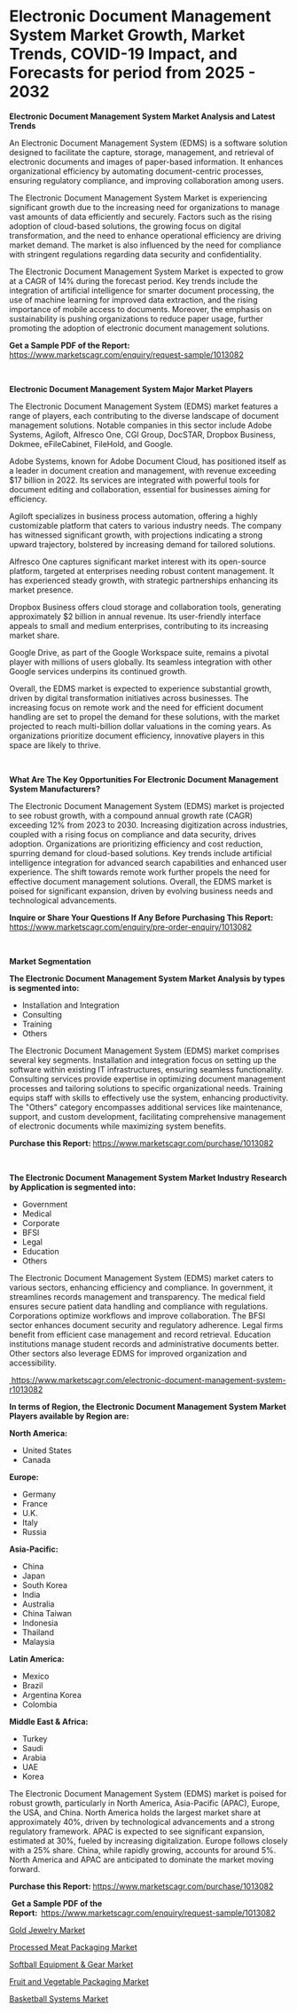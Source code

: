 <p><h1>Electronic Document Management System Market Growth, Market Trends, COVID-19 Impact, and Forecasts for period from 2025 - 2032</h1></p><p><strong>Electronic Document Management System Market Analysis and Latest Trends</strong></p>
<p><p>An Electronic Document Management System (EDMS) is a software solution designed to facilitate the capture, storage, management, and retrieval of electronic documents and images of paper-based information. It enhances organizational efficiency by automating document-centric processes, ensuring regulatory compliance, and improving collaboration among users.</p><p>The Electronic Document Management System Market is experiencing significant growth due to the increasing need for organizations to manage vast amounts of data efficiently and securely. Factors such as the rising adoption of cloud-based solutions, the growing focus on digital transformation, and the need to enhance operational efficiency are driving market demand. The market is also influenced by the need for compliance with stringent regulations regarding data security and confidentiality.</p><p>The Electronic Document Management System Market is expected to grow at a CAGR of 14% during the forecast period. Key trends include the integration of artificial intelligence for smarter document processing, the use of machine learning for improved data extraction, and the rising importance of mobile access to documents. Moreover, the emphasis on sustainability is pushing organizations to reduce paper usage, further promoting the adoption of electronic document management solutions.</p></p>
<p><strong>Get a Sample PDF of the Report:&nbsp;</strong> <a href="https://www.marketscagr.com/enquiry/request-sample/1013082?utm_campaign=1166&utm_medium=2&utm_source=Github&utm_content=ia&utm_term=06032025&utm_id=electronic-document-management-system">https://www.marketscagr.com/enquiry/request-sample/1013082</a></p>
<p>&nbsp;</p>
<p><strong>Electronic Document Management System Major Market Players</strong></p>
<p><p>The Electronic Document Management System (EDMS) market features a range of players, each contributing to the diverse landscape of document management solutions. Notable companies in this sector include Adobe Systems, Agiloft, Alfresco One, CGI Group, DocSTAR, Dropbox Business, Dokmee, eFileCabinet, FileHold, and Google.</p><p>Adobe Systems, known for Adobe Document Cloud, has positioned itself as a leader in document creation and management, with revenue exceeding $17 billion in 2022. Its services are integrated with powerful tools for document editing and collaboration, essential for businesses aiming for efficiency.</p><p>Agiloft specializes in business process automation, offering a highly customizable platform that caters to various industry needs. The company has witnessed significant growth, with projections indicating a strong upward trajectory, bolstered by increasing demand for tailored solutions.</p><p>Alfresco One captures significant market interest with its open-source platform, targeted at enterprises needing robust content management. It has experienced steady growth, with strategic partnerships enhancing its market presence.</p><p>Dropbox Business offers cloud storage and collaboration tools, generating approximately $2 billion in annual revenue. Its user-friendly interface appeals to small and medium enterprises, contributing to its increasing market share.</p><p>Google Drive, as part of the Google Workspace suite, remains a pivotal player with millions of users globally. Its seamless integration with other Google services underpins its continued growth.</p><p>Overall, the EDMS market is expected to experience substantial growth, driven by digital transformation initiatives across businesses. The increasing focus on remote work and the need for efficient document handling are set to propel the demand for these solutions, with the market projected to reach multi-billion dollar valuations in the coming years. As organizations prioritize document efficiency, innovative players in this space are likely to thrive.</p></p>
<p>&nbsp;</p>
<p><strong>What Are The Key Opportunities For Electronic Document Management System Manufacturers?</strong></p>
<p><p>The Electronic Document Management System (EDMS) market is projected to see robust growth, with a compound annual growth rate (CAGR) exceeding 12% from 2023 to 2030. Increasing digitization across industries, coupled with a rising focus on compliance and data security, drives adoption. Organizations are prioritizing efficiency and cost reduction, spurring demand for cloud-based solutions. Key trends include artificial intelligence integration for advanced search capabilities and enhanced user experience. The shift towards remote work further propels the need for effective document management solutions. Overall, the EDMS market is poised for significant expansion, driven by evolving business needs and technological advancements.</p></p>
<p><strong>Inquire or Share Your Questions If Any Before Purchasing This Report:</strong> <a href="https://www.marketscagr.com/enquiry/pre-order-enquiry/1013082?utm_campaign=1166&utm_medium=2&utm_source=Github&utm_content=ia&utm_term=06032025&utm_id=electronic-document-management-system">https://www.marketscagr.com/enquiry/pre-order-enquiry/1013082</a></p>
<p>&nbsp;</p>
<p><strong>Market Segmentation</strong></p>
<p><strong>The Electronic Document Management System Market Analysis by types is segmented into:</strong></p>
<p><ul><li>Installation and Integration</li><li>Consulting</li><li>Training</li><li>Others</li></ul></p>
<p><p>The Electronic Document Management System (EDMS) market comprises several key segments. Installation and integration focus on setting up the software within existing IT infrastructures, ensuring seamless functionality. Consulting services provide expertise in optimizing document management processes and tailoring solutions to specific organizational needs. Training equips staff with skills to effectively use the system, enhancing productivity. The "Others" category encompasses additional services like maintenance, support, and custom development, facilitating comprehensive management of electronic documents while maximizing system benefits.</p></p>
<p><strong>Purchase this Report:&nbsp;</strong><a href="https://www.marketscagr.com/purchase/1013082?utm_campaign=1166&utm_medium=2&utm_source=Github&utm_content=ia&utm_term=06032025&utm_id=electronic-document-management-system">https://www.marketscagr.com/purchase/1013082</a></p>
<p>&nbsp;</p>
<p><strong>The Electronic Document Management System Market Industry Research by Application is segmented into:</strong></p>
<p><ul><li>Government</li><li>Medical</li><li>Corporate</li><li>BFSI</li><li>Legal</li><li>Education</li><li>Others</li></ul></p>
<p><p>The Electronic Document Management System (EDMS) market caters to various sectors, enhancing efficiency and compliance. In government, it streamlines records management and transparency. The medical field ensures secure patient data handling and compliance with regulations. Corporations optimize workflows and improve collaboration. The BFSI sector enhances document security and regulatory adherence. Legal firms benefit from efficient case management and record retrieval. Education institutions manage student records and administrative documents better. Other sectors also leverage EDMS for improved organization and accessibility.</p></p>
<p><a href="https://www.marketscagr.com/electronic-document-management-system-r1013082?utm_campaign=1166&utm_medium=2&utm_source=Github&utm_content=ia&utm_term=06032025&utm_id=electronic-document-management-system">&nbsp;https://www.marketscagr.com/electronic-document-management-system-r1013082</a></p>
<p><strong>In terms of Region, the Electronic Document Management System Market Players available by Region are:</strong></p>
<p>
    <p> <strong> North America: </strong>
        <ul>
            <li>United States</li>
            <li>Canada</li>
        </ul>
        </p> 
    <p> <strong> Europe: </strong>
        <ul>
            <li>Germany</li>
            <li>France</li>
            <li>U.K.</li>
            <li>Italy</li>
            <li>Russia</li>
        </ul>
        </p> 
    <p> <strong> Asia-Pacific: </strong>
        <ul>
            <li>China</li>
            <li>Japan</li>
            <li>South Korea</li>
            <li>India</li>
            <li>Australia</li>
            <li>China Taiwan</li>
            <li>Indonesia</li>
            <li>Thailand</li>
            <li>Malaysia</li>
        </ul>
        </p> 
    <p> <strong> Latin America: </strong>
        <ul>
            <li>Mexico</li>
            <li>Brazil</li>
            <li>Argentina Korea</li>
            <li>Colombia</li>
        </ul>
        </p> 
    <p> <strong> Middle East & Africa: </strong>
        <ul>
            <li>Turkey</li>
            <li>Saudi</li>
            <li>Arabia</li>
            <li>UAE</li>
            <li>Korea</li>
        </ul>
    </p>
    </p>
<p><p>The Electronic Document Management System (EDMS) market is poised for robust growth, particularly in North America, Asia-Pacific (APAC), Europe, the USA, and China. North America holds the largest market share at approximately 40%, driven by technological advancements and a strong regulatory framework. APAC is expected to see significant expansion, estimated at 30%, fueled by increasing digitalization. Europe follows closely with a 25% share. China, while rapidly growing, accounts for around 5%. North America and APAC are anticipated to dominate the market moving forward.</p></p>
<p><strong>Purchase this Report: </strong><a href="https://www.marketscagr.com/purchase/1013082?utm_campaign=1166&utm_medium=2&utm_source=Github&utm_content=ia&utm_term=06032025&utm_id=electronic-document-management-system">https://www.marketscagr.com/purchase/1013082</a></p>
<p>&nbsp;<strong>Get a Sample PDF of the Report:&nbsp;&nbsp;</strong><a href="https://www.marketscagr.com/enquiry/request-sample/1013082?utm_campaign=1166&utm_medium=2&utm_source=Github&utm_content=ia&utm_term=06032025&utm_id=electronic-document-management-system">https://www.marketscagr.com/enquiry/request-sample/1013082</a></p>
<p><strong></strong></p>
<p><p><a href="https://github.com/arifasabeygb/Market-Research-Report-List-1/blob/main/gold-jewelry-market.md?utm_campaign=1166&utm_medium=2&utm_source=Github&utm_content=ia&utm_term=06032025&utm_id=electronic-document-management-system">Gold Jewelry Market</a></p><p><a href="https://github.com/theyasnare5w/Market-Research-Report-List-1/blob/main/processed-meat-packaging-market.md?utm_campaign=1166&utm_medium=2&utm_source=Github&utm_content=ia&utm_term=06032025&utm_id=electronic-document-management-system">Processed Meat Packaging Market</a></p><p><a href="https://github.com/castoriffic/Market-Research-Report-List-5/blob/main/softball-equipment-gear-market.md?utm_campaign=1166&utm_medium=2&utm_source=Github&utm_content=ia&utm_term=06032025&utm_id=electronic-document-management-system">Softball Equipment & Gear Market</a></p><p><a href="https://github.com/kishtohalsn/Market-Research-Report-List-1/blob/main/fruit-and-vegetable-packaging-market.md?utm_campaign=1166&utm_medium=2&utm_source=Github&utm_content=ia&utm_term=06032025&utm_id=electronic-document-management-system">Fruit and Vegetable Packaging Market</a></p><p><a href="https://github.com/kaidaloeckf7/Market-Research-Report-List-1/blob/main/basketball-systems-market.md?utm_campaign=1166&utm_medium=2&utm_source=Github&utm_content=ia&utm_term=06032025&utm_id=electronic-document-management-system">Basketball Systems Market</a></p></p>